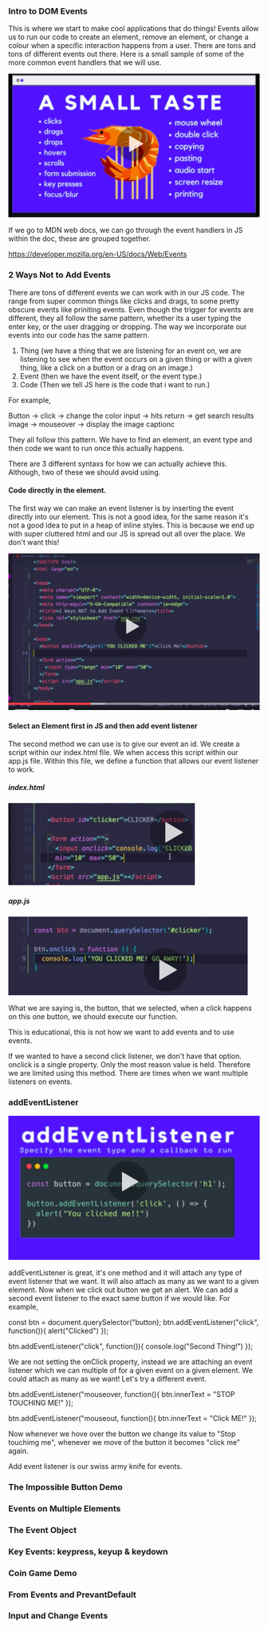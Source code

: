 ### Intro to DOM Events 

This is where we start to make cool applications that do things! Events allow us to run our code to create an element, remove an element, or change a colour when a specific interaction happens from a user. There are tons and tons of different events out there. Here is a small sample of some of the more common event handlers that we will use. 

![images](/images/section15/eventssample.png)

If we go to MDN web docs, we can go through the event handlers in JS within the doc, these are grouped together.  

https://developer.mozilla.org/en-US/docs/Web/Events


### 2 Ways Not to Add Events 

There are tons of different events we can work with in our JS code. The range from super common things like clicks and drags, to some pretty obscure events like priniting events. Even though the trigger for events are different, they all follow the same pattern, whether its a user typing the enter key, or the user dragging or dropping. The way we incorporate our events into our code has the same pattern. 

1. Thing (we have a thing that we are listening for an event on, we are listening to see when the event occurs on a given thing or with a given thing, like a click on a button or a drag on an image.)
2. Event (then we have the event itself, or the event type.)
3. Code (Then we tell JS here is the code that i want to run.)

For example, 

Button -> click -> change the color 
input -> hits return -> get search results
image -> mouseover -> display the image captionc

They all follow this pattern. We have to find an element, an event type and then code we want to run once this actually happens. 

There are 3 different syntaxs for how we can actually achieve this. Although, two of these we should avoid using. 

#### Code directly in the element. 

The first way we can make an event listener is by inserting the event directly into our element. This is not a good idea, for the same reason it's not a good idea to put in a heap of inline styles. This is because we end up with super cluttered html and our JS is spread out all over the place.  We don't want this! 

![images](/images/section15/onclickmethod1.png)

#### Select an Element first in JS and then add event listener 

The second method we can use is to give our event an id. We create a script within our index.html file. We when access this script within our app.js file. Within this file, we define a function that allows our event listener to work. 

##### index.html 

![images](/images/section15/listenindex.png)

##### app.js 

![images](/images/section15/listenindex1.png)

What we are saying is, the button, that we selected, when a click happens on this one button, we should execute our function. 

This is educational, this is not how we want to add events and to use events. 

If we wanted to have a second click listener, we don't have that option. onclick is a single property. Only the most reason value is held. Therefore we are limited using this method. There are times when we want multiple listeners on events. 

### addEventListener 

![images](/images/section15/addeventlistener.png)

addEventListener is great, it's one method and it will attach any type of event listener that we want. It will also attach as many as we want to a given element. Now when we click out button we get an alert. We can add a second event listener to the exact same button if we would like. 
For example, 

const btn = document.querySelector("button); 
btn.addEventListener("click", function()){
    alert("Clicked")
});

btn.addEventListener("click", function()){
    console.log("Second Thing!")
});

We are not setting the onClick property, instead we are attaching an event listener which we can multiple of for a given event on a given element. We could attach as many as we want! Let's try a different event. 

btn.addEventListener("mouseover, function(){
    btn.innerText = "STOP TOUCHING ME!"
});

btn.addEventListener("mouseout, function(){
    btn.innerText = "Click ME!"
});

Now whenever we hove over the button we change its value to "Stop touchimg me", whenever we move of the button it becomes "click me" again. 

Add event listener is our swiss army knife for events. 








### The Impossible Button Demo


### Events on Multiple Elements 


### The Event Object 


### Key Events: keypress, keyup & keydown 


### Coin Game Demo 


### From Events and PrevantDefault 


### Input and Change Events 

